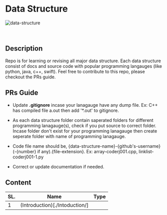 # Data Structure

![data-structure](https://i.ibb.co/syKkWmz/1-Kp-DOKMFAg-DWa-GTQHL0r70g.png)

<br />

## Description

Repo is for learning or revising all major data structure.
Each data structure consist of docs and source code with popular programming langauges (like python, java, c++, swift).
Feel free to contribute to this repo, please checkout the PRs guide.

## PRs Guide

- Update **.gitignore** incase your lanagauge have any dump file.
    Ex: C++ has compiled file a.out then add '*.out' to gitignore.

- As each data structure folder contain saperated folders for different programming lanagauge(s), check if you put source to correct folder. Incase folder don't exist for your programming lanagauge then create seperate folder with name of programming lanagauge.

- Code file name should be, {data-structure-name}-{github's-username}(-{number} if any).{file-extension}.
    Ex: array-coderj001.cpp, linklist-coderj001-1.py

- Correct or update documentation if needed.

## Content

|SL. |Name |Type |
|--- |--- |--- |
|1 |(Introduction)[./Intoduction/] | |
